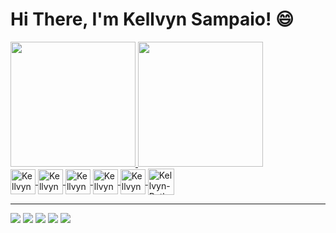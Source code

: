 <!DOCTYPE html>
<html lang="pt-br">
<head>
    <meta charset="UTF-8">
    <meta http-equiv="X-UA-Compatible" content="IE=edge">
    <meta name="viewport" content="width=device-width, initial-scale=1.0">
</head>
<body>
    <h1>Hi There, I'm Kellvyn Sampaio! 😄</h1>
    <div>
        <a href="https://github.com/TheSampaio">
        <img height="200em" src="https://github-readme-stats.vercel.app/api?username=TheSampaio&show_icons=true&theme=algolia&include_all_commits=true&count_private=true&hide=prs,issues"/>
        <img height="200em" src="https://github-readme-stats.vercel.app/api/top-langs/?username=TheSampaio&layout=compact&langs_count=9&theme=algolia"/>
    </div>
        <img align="center" alt="Kellvyn-Js" height="40" width="40" src="https://cdn.jsdelivr.net/gh/devicons/devicon/icons/javascript/javascript-original.svg">
        <img align="center" alt="Kellvyn-HTML" height="40" width="40" src="https://cdn.jsdelivr.net/gh/devicons/devicon/icons/html5/html5-original.svg">
        <img align="center" alt="Kellvyn-CSS" height="40" width="40" src="https://cdn.jsdelivr.net/gh/devicons/devicon/icons/css3/css3-original.svg">
        <img align="center" alt="Kellvyn-Csharp" height="40" width="40" src="https://cdn.jsdelivr.net/gh/devicons/devicon/icons/csharp/csharp-original.svg">
        <img align="center" alt="Kellvyn-Cplusplus" height="40" width="40" src="https://cdn.jsdelivr.net/gh/devicons/devicon/icons/cplusplus/cplusplus-original.svg">
        <img align="center" alt="Kellvyn-Python" height="42" width="42" src="https://cdn.jsdelivr.net/gh/devicons/devicon/icons/python/python-original.svg">
    </div>
    <hr>
    <div>
        <a href="https://www.youtube.com/channel/UCrdahfyW1Ufmq_o8IVkbT9A" target="_blank"><img src="https://img.shields.io/badge/YouTube-FF0000?style=for-the-badge&logo=youtube&logoColor=white" target="_blank"></a>
        <a href="https://www.facebook.com/sampaiogamesstudio" target="_blank"><img src="https://img.shields.io/badge/Facebook-1877F2?style=for-the-badge&logo=facebook&logoColor=white" target="_blank"></a>
        <a href="https://www.instagram.com/thesampaiobr" target="_blank"><img src="https://img.shields.io/badge/Instagram-E4405F?style=for-the-badge&logo=instagram&logoColor=white" target="_blank"></a>
        <a href="https://www.linkedin.com/in/kellvyn-sampaio-a394471a7/" target="_blank"><img src="https://img.shields.io/badge/LinkedIn-0077B5?style=for-the-badge&logo=linkedin&logoColor=white" target="_blank"></a>
        <a href="https://sampaiogamesstudio.itch.io/" target="_blank"><img src="https://img.shields.io/badge/Itch.io-FA5C5C?style=for-the-badge&logo=itch.io&logoColor=white" target="_blank"></a>
    </div>
</body>
</html>
